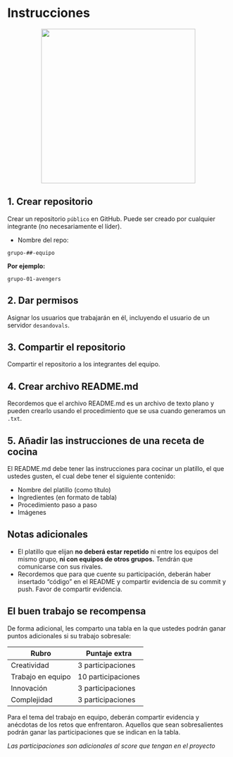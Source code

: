 # Instrucciones

<p align="center">
<img src="images/image-01.jpeg" width="350">
</p>

## 1. Crear repositorio

Crear un repositorio `público` en GitHub. Puede ser creado por cualquier integrante (no necesariamente el líder). 

- Nombre del repo: 
```
grupo-##-equipo
```

**Por ejemplo:**

```
grupo-01-avengers
```

## 2. Dar permisos

Asignar los usuarios que trabajarán en él, incluyendo el usuario de un servidor `desandovals`. 

## 3. Compartir el repositorio

Compartir el repositorio a los integrantes del equipo. 

## 4. Crear archivo README.md

Recordemos que el archivo README.md es un archivo de texto plano y pueden crearlo usando el procedimiento que se usa cuando generamos un `.txt`. 

## 5. Añadir las instrucciones de una receta de cocina

El README.md debe tener las instrucciones para cocinar un platillo, el que ustedes gusten, el cual debe tener el siguiente contenido: 

- Nombre del platillo (como título) 
- Ingredientes (en formato de tabla)
- Procedimiento paso a paso
- Imágenes

## Notas adicionales

- El platillo que elijan **no deberá estar repetido** ni entre los equipos del mismo grupo, **ni con equipos de otros grupos.** Tendrán que comunicarse con sus rivales.
- Recordemos que para que cuente su participación, deberán haber insertado “código” en el README y compartir evidencia de su commit y push. Favor de compartir evidencia. 


## El buen trabajo se recompensa

De forma adicional, les comparto una tabla en la que ustedes podrán ganar puntos adicionales si su trabajo sobresale: 

<div align="center">

| Rubro             | Puntaje extra     |
| ----------------- | ----------------- |
| Creatividad       | 3 participaciones |
| Trabajo en equipo | 10 participaciones|
| Innovación        | 3 participaciones |
| Complejidad       | 3 participaciones |

</div>

Para el tema del trabajo en equipo, deberán compartir evidencia y anécdotas de los retos que enfrentaron. Aquellos que sean sobresalientes podrán ganar las participaciones que se indican en la tabla. 

*Las participaciones son adicionales al score que tengan en el proyecto* 
